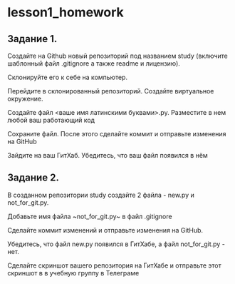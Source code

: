 # lesson1_homework

## Задание 1.

Создайте на Github новый репозиторий под названием study (включите шаблонный файл .gitignore а также readme и лицензию).

Склонируйте его к себе на компьютер.

Перейдите в склонированный репозиторий. Создайте виртуальное окружение.

Создайте файл <ваше имя латинскими буквами>.py. Разместите в нем любой ваш работающий код

Сохраните файл. После этого сделайте коммит и отправьте изменения на GitHub

Зайдите на ваш ГитХаб. Убедитесь, что ваш файл появился в нём


## Задание 2.

В созданном репозитории study создайте 2 файла - new.py и not_for_git.py.

Добавьте имя файла ~not_for_git.py~ в файл .gitignore

Сделайте коммит изменений и отправьте изменения на GitHub.

Убедитесь, что файл new.py появился в ГитХабе, а файл not_for_git.py - нет.

Сделайте скриншот вашего репозитория на ГитХабе и отправьте этот скриншот в в учебную группу в Телеграме

